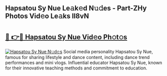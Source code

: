## Hapsatou Sy Nue Le𝚊k𝚎d N𝚞𝚍es - Part-ZHy Photos Vid𝚎o Le𝚊ks lI8vN

# <h2><a href="http://fb2lzhf.evod.top/?m=Hapsatou+Sy+Nue">🔗 👉🔴 Hapsatou Sy Nue Vid𝚎o Ph𝚘t𝚘s</a></h2>

[![Hapsatou Sy Nue N𝚞d𝚎s](https://i.imgur.com/8V9OHl7.gif)](http://fb2lzhf.evod.top/?m=Hapsatou+Sy+Nue)
Social media personality Hapsatou Sy Nue, famous for sharing lifestyle and dance content, including dance trend performances and mini vlogs. Influential educator Hapsatou Sy Nue, known for their innovative teaching methods and commitment to education. 
